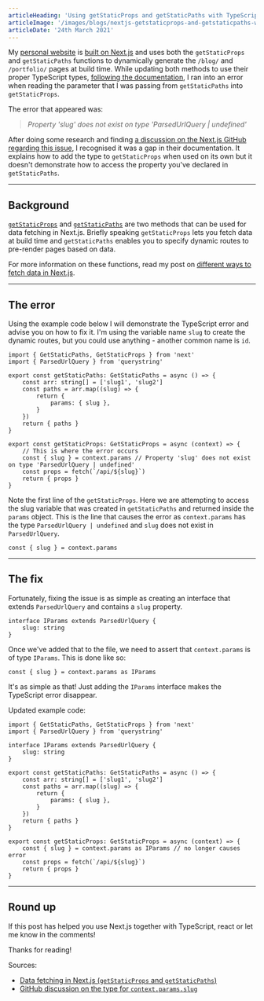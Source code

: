 ```yaml
---
articleHeading: 'Using getStaticProps and getStaticPaths with TypeScript - Next.js'
articleImage: '/images/blogs/nextjs-getstaticprops-and-getstaticpaths-with-typescript.png'
articleDate: '24th March 2021'
---
```



My [personal website](https://wallis.dev) is [built on Next.js](https://dev.to/jameswallis/i-completely-rewrote-my-personal-website-using-dev-to-as-a-cms-2pje) and uses both the `getStaticProps` and `getStaticPaths` functions to dynamically generate the `/blog/` and `/portfolio/` pages at build time. While updating both methods to use their proper TypeScript types, [following the documentation](https://nextjs.org/docs/basic-features/data-fetching#typescript-use-getstaticprops), I ran into an error when reading the parameter that I was passing from `getStaticPaths` into `getStaticProps`.

The error that appeared was:

> _Property 'slug' does not exist on type 'ParsedUrlQuery | undefined'_

After doing some research and finding [a discussion on the Next.js GitHub regarding this issue](https://github.com/vercel/next.js/discussions/16522), I recognised it was a gap in their documentation. It explains how to add the type to `getStaticProps` when used on its own but it doesn't demonstrate how to access the property you've declared in `getStaticPaths`.

* * *

Background
----------

[`getStaticProps`](https://nextjs.org/docs/basic-features/data-fetching#getstaticprops-static-generation) and [`getStaticPaths`](https://nextjs.org/docs/basic-features/data-fetching#getstaticpaths-static-generation) are two methods that can be used for data fetching in Next.js. Briefly speaking `getStaticProps` lets you fetch data at build time and `getStaticPaths` enables you to specify dynamic routes to pre-render pages based on data.

For more information on these functions, read my post on [different ways to fetch data in Next.js](https://dev.to/jameswallis/different-ways-to-fetch-data-in-next-js-server-side-and-when-to-use-them-1jb0).

* * *

The error
---------

Using the example code below I will demonstrate the TypeScript error and advise you on how to fix it. I'm using the variable name `slug` to create the dynamic routes, but you could use anything - another common name is `id`.

    import { GetStaticPaths, GetStaticProps } from 'next'
    import { ParsedUrlQuery } from 'querystring'
    
    export const getStaticPaths: GetStaticPaths = async () => {
        const arr: string[] = ['slug1', 'slug2']
        const paths = arr.map((slug) => {
            return {
                params: { slug },
            }
        })
        return { paths }
    }
    
    export const getStaticProps: GetStaticProps = async (context) => {
        // This is where the error occurs
        const { slug } = context.params // Property 'slug' does not exist on type 'ParsedUrlQuery | undefined'
        const props = fetch(`/api/${slug}`)
        return { props }
    }

Note the first line of the `getStaticProps`. Here we are attempting to access the slug variable that was created in `getStaticPaths` and returned inside the `params` object. This is the line that causes the error as `context.params` has the type `ParsedUrlQuery | undefined` and `slug` does not exist in `ParsedUrlQuery`.

    const { slug } = context.params

* * *

The fix
-------

Fortunately, fixing the issue is as simple as creating an interface that extends `ParsedUrlQuery` and contains a `slug` property.

    interface IParams extends ParsedUrlQuery {
        slug: string
    }

Once we've added that to the file, we need to assert that `context.params` is of type `IParams`. This is done like so:

    const { slug } = context.params as IParams

It's as simple as that! Just adding the `IParams` interface makes the TypeScript error disappear.

Updated example code:

    import { GetStaticPaths, GetStaticProps } from 'next'
    import { ParsedUrlQuery } from 'querystring'
    
    interface IParams extends ParsedUrlQuery {
        slug: string
    }
    
    export const getStaticPaths: GetStaticPaths = async () => {
        const arr: string[] = ['slug1', 'slug2']
        const paths = arr.map((slug) => {
            return {
                params: { slug },
            }
        })
        return { paths }
    }
    
    export const getStaticProps: GetStaticProps = async (context) => {
        const { slug } = context.params as IParams // no longer causes error
        const props = fetch(`/api/${slug}`)
        return { props }
    }

* * *

Round up
--------

If this post has helped you use Next.js together with TypeScript, react or let me know in the comments!

Thanks for reading!

Sources:

*   [Data fetching in Next.js (`getStaticProps` and `getStaticPaths`)](https://nextjs.org/docs/basic-features/data-fetching)
*   [GitHub discussion on the type for `context.params.slug`](https://github.com/vercel/next.js/discussions/16522)